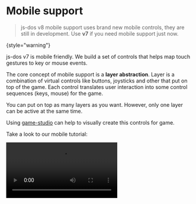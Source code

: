 # Mobile support

> js-dos v8 mobile support uses brand new mobile controls, they are still in development. Use **v7** if you need
> mobile support just now.
> 
{style="warning"}

js-dos v7 is mobile friendly. We build a set of controls that helps map touch gestures to key or mouse events.

The core concept of mobile support is a **layer abstraction**. Layer is a combination of virtual controls like buttons, 
joysticks and other that put on top of the game. Each control translates user interaction into some control sequences
(keys, mouse) for the game.

You can put on top as many layers as you want. However, only one layer can be active at the same time.

Using [game-studio](https://dos.zone/studio) can help to visually create this controls for game.

Take a look to our mobile tutorial:

<video src="https://www.youtube.com/watch?v=hULc-RsZXow" />

## Positioning

Layer do the layouting of controls that it have. When you create a layer you should choose the layout system.
Currently supported: `square` and `honeycomb` layout.

![grid.jpg](grid.jpg)

## Key Control

`Key` is a virtual button, that map touches into keyboard press and release events.

![key.jpg](key.jpg)

You must provide symbol and mapping key code for this control.

## Keyboard Control

`Keyboard` is a virtual button that toggles virtual keyboard when you press it.

![keyboard.jpg](keyboard.jpg)

You can't customize `Keyboard` control yet.

## Switch Control

`Switch` is a virtual button that switch between layers when you press it.

You must provide symbol and layer name to switch for this control.
Using this control you can easily implements multi-layer virtual controls.

Often one layer is enough for a game, but sometimes the game has a complex UI that requires changing layers between scenes. In that case you can attach multiple layers to the game and then switch between them when needed.

X-Com one such game, take a look how it works (`>` is a switch control).

<video src="https://www.youtube.com/watch?v=gu8uFM7yuls" />

## Screen Move Control

`Screen Move` is a virtual button that moves the mouse into one of the sides (up, down, left, right) or into one of the corners. Using this control you can support the scroll of the game screen in games that scroll when the mouse pointer is near the screen edge.

You should provide side to that control. Usually this control used in combination with `Nipple Activator`. 

## Nipple Activator Control

`Nipple Activator` is a joystick that activates neighboring controls when a joystick touches them.

![nipple-activator.jpg](nipple-activator.jpg)

This can be used to implement scroll behaviour in games. Watch the video above to see how it works.

You can't customize `Nipple Activator` control yet.

## Pointer Button Control

`Pointer Button` is a virtual button that changes the behaviour of click/tap. By default, click/tap is interpreted as left mouse button click. With this control you can change it to right button peramnently or temporary (while holding it).

This control has a `click` property, if it is set, then clicking on the virtual button will set the pointer button to the right mouse button for next game click/tap. In the other case the button will be set to the right mouse button while you are holding the virtual button.

Look the video above to see how it works (look on `R` virtual button).

## Pointer Move Control

`Pointer Move` is a virtual button that moves mouse pointer into special screen position.
Position is passed in range **[0 .. 1]** (e.g. [0.5, 0,5] is a screen center).

## Pointer Reset Control

`Pointer Reset` is a virtual button that force sycning of browser cursor position and in-game cursor position.

You can't customize `Pointer Reset` control yet.

## Options Control

Control type `Options` will create *Options* button that includes
* **toggle keyboard** action
* **save** action
* **toggle fullscreen** action

![special-button.jpg](special-button.jpg)

You can't customize `Options` control yet.